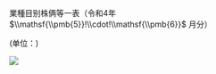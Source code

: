 業種目别株俩等一表（令和4年 $\\mathsf{\\pmb{5}}!\\cdot!\\mathsf{\\pmb{6}}$ 月分）

(单位：)

![](https://www.nta.go.jp/tmp/e77abab9-e2c9-45be-80fa-026ce09b7442/images/18495191d4c785bbd361c5b59b15b49319e77c4ec1b4951f1420b9d49dc9ae00.jpg)